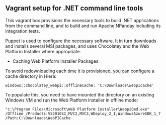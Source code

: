 Vagrant setup for .NET command line tools
-----------------------------------------

This vagrant box provisions the necessary tools to build .NET applications
from the command line, and to build and run Apache NPanday including its
integration tests.

Puppet is used to configure the necessary software. It in turn downloads and
installs several MSI packages, and uses Chocolatey and the Web Platform
Installer where appropriate.

* Caching Web Platform Installer Packages

To avoid redownloading each time it is provisioned, you can configure a cache
directory in Hiera:

```
windows::chocolatey_webpi::offlineCache: 'C:\Downloads\webpicache'
```

To populate this, you need to have mounted the directory on an existing
Windows VM and run the Web Platform Installer in offline mode:

```
"c:\Program Files\Microsoft\Web Platform Installer\WebpiCmd.exe" /Offline /Products:VS2010SI,MVC2,MVC3,WDeploy_2_1,WindowsAzureSDK_1_7 /Path:C:\Downloads\WebPICache
```

